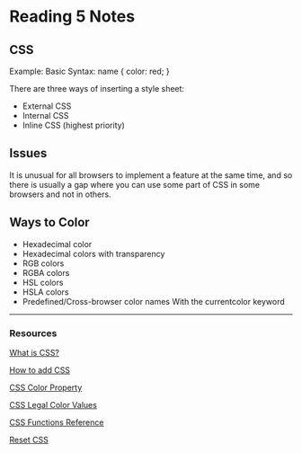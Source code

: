# Reading 5 Notes

## CSS

Example: Basic Syntax: name {
    color: red;
}

There are three ways of inserting a style sheet:

- External CSS
- Internal CSS
- Inline CSS (highest priority)

## Issues

It is unusual for all browsers to implement a feature at the same time, and so there is usually a gap where you can use some part of CSS in some browsers and not in others.

## Ways to Color

- Hexadecimal color
- Hexadecimal colors with transparency
- RGB colors
- RGBA colors
- HSL colors
- HSLA colors
- Predefined/Cross-browser color names
With the currentcolor keyword

---

### Resources

[What is CSS?](https://developer.mozilla.org/en-US/docs/Learn/CSS/First_steps/What_is_CSS)

[How to add CSS](https://www.w3schools.com/css/css_howto.asp)

[CSS Color Property](https://www.w3schools.com/cssref/pr_text_color.asp)

[CSS Legal Color Values](https://www.w3schools.com/cssref/css_colors_legal.asp)

[CSS Functions Reference](https://developer.mozilla.org/en-US/docs/Web/CSS/Reference)

[Reset CSS](https://meyerweb.com/eric/tools/css/reset/)